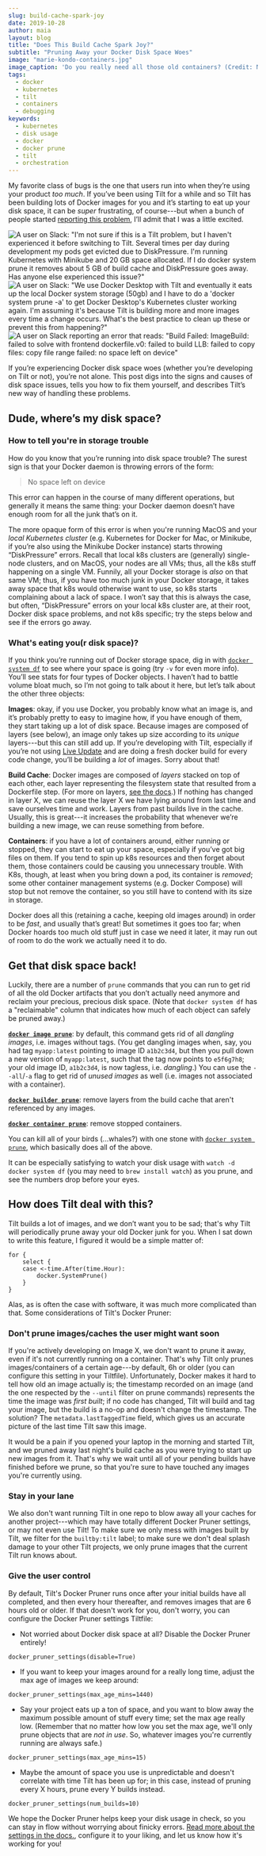 ```yaml
---
slug: build-cache-spark-joy
date: 2019-10-28
author: maia
layout: blog
title: "Does This Build Cache Spark Joy?"
subtitle: "Pruning Away your Docker Disk Space Woes"
image: "marie-kondo-containers.jpg"
image_caption: 'Do you really need all those old containers? (Credit: Netflix, from "Tidying Up with Marie Kondo", 2019)'
tags:
  - docker
  - kubernetes
  - tilt
  - containers
  - debugging
keywords:
  - kubernetes
  - disk usage
  - docker
  - docker prune
  - tilt
  - orchestration
---
```

My favorite class of bugs is the one that users run into when they’re using your product _too much_. If you’ve been using Tilt for a while and so Tilt has been building lots of Docker images for you and it’s starting to eat up your disk space, it can be _super_ frustrating, of course---but when a bunch of people started [reporting this problem](https://github.com/windmilleng/tilt/issues/2102), I’ll admit that I was a little excited.

![A user on Slack: "I'm not sure if this is a Tilt problem, but I haven't experienced it before switching to Tilt. Several times per day during development my pods get evicted due to DiskPressure. I'm running Kubernetes with Minikube and 20 GB space allocated. If I do docker system prune it removes about 5 GB of build cache and DiskPressure goes away. Has anyone else experienced this issue?"](/assets/images/build-cache-spark-joy/disk-space-report-1.png)
![A user on Slack: "We use Docker Desktop with Tilt and eventually it eats up the local Docker system storage (50gb) and I have to do a 'docker system prune -a' to get Docker Desktop's Kubernetes cluster working again. I'm assuming it's because Tilt is building more and more images every time a change occurs.  What's the best practice to clean up these or prevent this from happening?"](/assets/images/build-cache-spark-joy/disk-space-report-2.png)
![A user on Slack reporting an error that reads: "Build Failed: ImageBuild: failed to solve with frontend dockerfile.v0: failed to build LLB: failed to copy files: copy file range failed: no space left on device"](/assets/images/build-cache-spark-joy/disk-space-report-3.png)

If you’re experiencing Docker disk space woes (whether you’re developing on Tilt or not), you’re not alone. This post digs into the signs and causes of disk space issues, tells you how to fix them yourself, and describes Tilt’s new way of handling these problems.

## Dude, where’s my disk space?

### How to tell you're in storage trouble
How do you know that you’re running into disk space trouble? The surest sign is that your Docker daemon is throwing errors of the form:
> No space left on device

This error can happen in the course of many different operations, but generally it means the same thing: your Docker daemon doesn’t have enough room for all the junk that’s on it.

The more opaque form of this error is when you're running MacOS and your _local Kubernetes cluster_ (e.g. Kubernetes for Docker for Mac, or Minikube, if you’re also using the Minikube Docker instance) starts throwing “DiskPressure” errors. Recall that local k8s clusters are (generally) single-node clusters, and on MacOS, your nodes are all VMs; thus, all the k8s stuff happening on a single VM. Funnily, all your Docker storage is _also_ on that same VM; thus, if you have too much junk in your Docker storage, it takes away space that k8s would otherwise want to use, so k8s starts complaining about a lack of space. I won’t say that this is always the case, but often, “DiskPressure” errors on your local k8s cluster are, at their root, Docker disk space problems, and not k8s specific; try the steps below and see if the errors go away.

### What's eating you(r disk space)?
If you think you’re running out of Docker storage space, dig in with [`docker system df`](https://docs.docker.com/engine/reference/commandline/system_df/) to see where your space is going (try `-v` for even more info). You’ll see stats for four types of Docker objects. I haven’t had to battle volume bloat much, so I’m not going to talk about it here, but let’s talk about the other three objects:

**Images**: okay, if you use Docker, you probably know what an image is, and it’s probably pretty to easy to imagine how, if you have enough of them, they start taking up a lot of disk space. Because images are composed of layers (see below), an image only takes up size according to its _unique_ layers---but this can still add up. If you’re developing with Tilt, especially if you’re not using [Live Update](https://blog.tilt.dev/2019/04/02/fast-kubernetes-development-with-live-update.html) and are doing a fresh docker build for every code change, you’ll be building a _lot_ of images. Sorry about that!

**Build Cache**: Docker images are composed of _layers_ stacked on top of each other, each layer representing the filesystem state that resulted from a Dockerfile step. (For more on layers, [see the docs](https://docs.docker.com/storage/storagedriver/#images-and-layers).) If nothing has changed in layer X, we can reuse the layer X we have lying around from last time and save ourselves time and work. Layers from past builds live in the cache. Usually, this is great---it increases the probability that whenever we’re building a new image, we can reuse something from before.

**Containers**: if you have a lot of containers around, either running or stopped, they can start to eat up your space, especially if you’ve got big files on them. If you tend to spin up k8s resources and then forget about them, those containers could be causing you unnecessary trouble. With K8s, though, at least when you bring down a pod, its container is _removed_; some other container management systems (e.g. Docker Compose) will stop but not remove the container, so you still have to contend with its size in storage.

Docker does all this (retaining a cache, keeping old images around) in order to be _fast_, and usually that’s great! But sometimes it goes too far; when Docker hoards too much old stuff just in case we need it later, it may run out of room to do the work we actually need it to do.

## Get that disk space back!

Luckily, there are a number of `prune` commands that you can run to get rid of all the old Docker artifacts that you don’t actually need anymore and reclaim your precious, precious disk space. (Note that `docker system df` has a "reclaimable" column that indicates how much of each object can safely be pruned away.)

**[`docker image prune`](https://docs.docker.com/engine/reference/commandline/image_prune/)**: by default, this command gets rid of all _dangling images_, i.e. images without tags. (You get dangling images when, say, you had tag `myapp:latest` pointing to image ID `a1b2c3d4`, but then you pull down a new version of `myapp:latest`, such that the tag now points to `e5f6g7h8`; your old image ID, `a1b2c3d4`, is now tagless, i.e. _dangling_.) You can use the `--all`/`-a` flag to get rid of _unused images_ as well (i.e. images not associated with a container).

**[`docker builder prune`](https://docs.docker.com/engine/reference/commandline/builder_prune/)**: remove layers from the build cache that aren't referenced by any images.

**[`docker container prune`](https://docs.docker.com/engine/reference/commandline/container_prune/)**: remove stopped containers.

You can kill all of your birds (...whales?) with one stone with [`docker system prune`](https://docs.docker.com/engine/reference/commandline/system_prune/), which basically does all of the above.

It can be especially satisfying to watch your disk usage with `watch -d docker system df` (you may need to `brew install watch`) as you prune, and see the numbers drop before your eyes.

## How does Tilt deal with this?

Tilt builds a lot of images, and we don’t want you to be sad; that's why Tilt will periodically prune away your old Docker junk for you. When I sat down to write this feature, I figured it would be a simple matter of:
```
for {
    select {
    case <-time.After(time.Hour):
        docker.SystemPrune()
    }
}
``` 

Alas, as is often the case with software, it was much more complicated than that. Some considerations of Tilt's Docker Pruner:
 
### Don't prune images/caches the user might want soon
 
 If you're actively developing on Image X, we don't want to prune it away, even if it's not currently running on a container. That's why Tilt only prunes images/containers of a certain age---by default, 6h or older (you can configure this setting in your Tiltfile). Unfortunately, Docker makes it hard to tell how old an image actually is; the timestamp recorded on an image (and the one respected by the `--until` filter on prune commands) represents the time the image was _first built_; if no code has changed, Tilt will build and tag your image, but the build is a no-op and doesn't change the timestamp. The solution? The `metadata.lastTaggedTime` field, which gives us an accurate picture of the last time Tilt saw this image.
 
 It would be a pain if you opened your laptop in the morning and started Tilt, and we pruned away last night's build cache as you were trying to start up new images from it. That's why we wait until all of your pending builds have finished before we prune, so that you're sure to have touched any images you're currently using. 
 
### Stay in your lane

We also don't want running Tilt in one repo to blow away all your caches for another project---which may have totally different Docker Pruner settings, or may not even use Tilt! To make sure we only mess with images built by Tilt, we filter for the `builtby:tilt` label; to make sure we don't deal splash damage to your other Tilt projects, we only prune images that the current Tilt run knows about. 

### Give the user control

By default, Tilt's Docker Pruner runs once after your initial builds have all completed, and then every hour thereafter, and removes images that are 6 hours old or older. If that doesn't work for you, don't worry, you can configure the Docker Pruner settings Tiltfile:
* Not worried about Docker disk space at all? Disable the Docker Pruner entirely!
```
docker_pruner_settings(disable=True)
```
* If you want to keep your images around for a really long time, adjust the max age of images we keep around:
```
docker_pruner_settings(max_age_mins=1440)
```
* Say your project eats up a ton of space, and you want to blow away the maximum possible amount of stuff every time; set the max age really low. (Remember that no matter how low you set the max age, we'll only prune objects that are _not in use_. So, whatever images you're currently running are always safe.)
```
docker_pruner_settings(max_age_mins=15)
```
* Maybe the amount of space you use is unpredictable and doesn't correlate with time Tilt has been up for; in this case, instead of pruning every X hours, prune every Y builds instead.
```
docker_pruner_settings(num_builds=10)
```

We hope the Docker Pruner helps keep your disk usage in check, so you can stay in flow without worrying about finicky errors. [Read more about the settings in the docs.](https://docs.tilt.dev/api.html#api.docker_prune_settings), configure it to your liking, and let us know how it's working for you!



